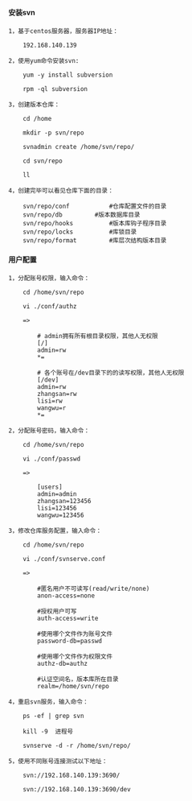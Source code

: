 
#### 安装svn

	1，基于centos服务器，服务器IP地址：
	
		192.168.140.139
	
	2，使用yum命令安装svn:
	
		yum -y install subversion
		
		rpm -ql subversion
	
	3，创建版本仓库：
	
		cd /home
		
		mkdir -p svn/repo
		
		svnadmin create /home/svn/repo/
		
		cd svn/repo
		
		ll
		
	4，创建完毕可以看见仓库下面的目录：
		
		svn/repo/conf			#仓库配置文件的目录
		svn/repo/db			#版本数据库目录
		svn/repo/hooks			#版本库钩子程序目录
		svn/repo/locks			#库锁目录
		svn/repo/format			#库层次结构版本目录

#### 用户配置

	1，分配账号权限，输入命令：
		
		cd /home/svn/repo
		
		vi ./conf/authz
		
		=>
			
			# admin拥有所有根目录权限，其他人无权限
			[/]
			admin=rw
			*=
			
			# 各个账号在/dev目录下的的读写权限，其他人无权限
			[/dev]
			admin=rw
			zhangsan=rw
			lisi=rw
			wangwu=r
			*=
	
	2，分配账号密码，输入命令：
		
		cd /home/svn/repo
		
		vi ./conf/passwd
		
		=>
		
			[users]
			admin=admin
			zhangsan=123456
			lisi=123456
			wangwu=123456
	
	3，修改仓库服务配置，输入命令：
		
		cd /home/svn/repo
		
		vi ./conf/svnserve.conf
		
		=>
		
			#匿名用户不可读写(read/write/none)
			anon-access=none
			
			#授权用户可写 
			auth-access=write
			
			#使用哪个文件作为账号文件 
			password-db=passwd
			
			#使用哪个文件作为权限文件 
			authz-db=authz
			
		 	#认证空间名，版本库所在目录
			realm=/home/svn/repo
		
	4，重启svn服务，输入命令：
	
		ps -ef | grep svn
		
		kill -9  进程号
		
		svnserve -d -r /home/svn/repo/
	
	5，使用不同账号连接测试以下地址：
		
		svn://192.168.140.139:3690/
		
		svn://192.168.140.139:3690/dev


